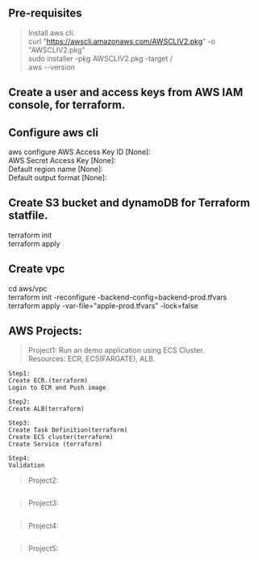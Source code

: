 ## Pre-requisites
> Install aws cli.  
curl "https://awscli.amazonaws.com/AWSCLIV2.pkg" -o "AWSCLIV2.pkg"  
sudo installer -pkg AWSCLIV2.pkg -target /  
aws --version  

## Create a user and access keys from AWS IAM console, for terraform.

## Configure aws cli
aws configure
AWS Access Key ID [None]:                     
AWS Secret Access Key [None]:   
Default region name [None]:   
Default output format [None]:   

## Create S3 bucket and dynamoDB for Terraform statfile.
terraform init   
terraform apply 

## Create vpc
cd aws/vpc  
terraform  init -reconfigure -backend-config=backend-prod.tfvars  
terraform apply -var-file="apple-prod.tfvars" -lock=false  

## AWS Projects:
>Project1: Run an demo application using ECS Cluster.  
Resources: ECR, ECS(FARGATE), ALB.
````
Step1:  
Create ECR.(terraform)  
Login to ECR and Push image  

Step2:  
Create ALB(terraform)

Step3:
Create Task Definition(terraform)
Create ECS cluster(terraform)
Create Service (terraform)

Step4: 
Validation  
````
>Project2:
````

````
>Project3:
````

````
>Project4:
````

````
>Project5:
````

````

